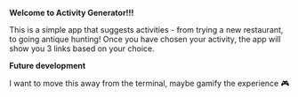 **Welcome to Activity Generator!!!**

This is a simple app that suggests activities - from trying a new restaurant, to going antique hunting! Once you have chosen your activity, the app will show you 3 links based on your choice. 

**Future development**

I want to move this away from the terminal, maybe gamify the experience :video_game:
